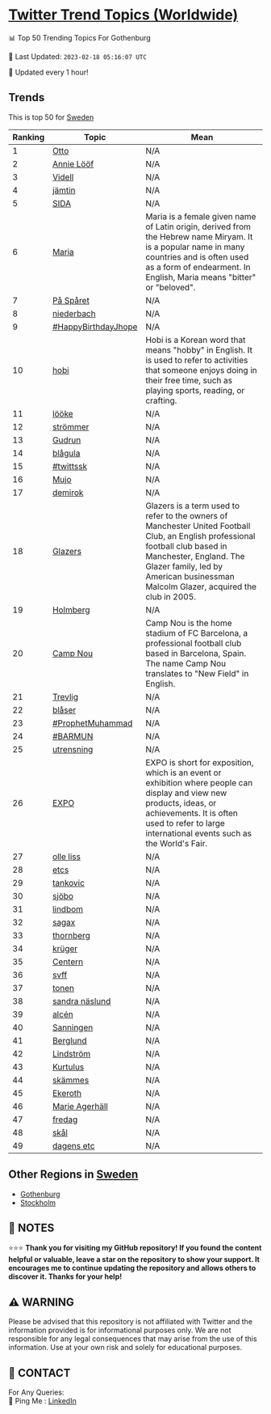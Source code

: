 [Twitter Trend Topics (Worldwide)](https://github.com/ErcinDedeoglu/Twitter-Trend-Topics)
==========


📊 Top 50 Trending Topics For Gothenburg

📆 Last Updated: `2023-02-18 05:16:07 UTC`

🔧 Updated every 1 hour!


## Trends

This is top 50 for [Sweden](</Sweden>)

| Ranking | Topic | Mean |
| ------- | ------------ | ------------ |
| 1 | [Otto](http://twitter.com/search?q=Otto) | N/A |
| 2 | [Annie Lööf](http://twitter.com/search?q=Annie+L%c3%b6%c3%b6f) | N/A |
| 3 | [Videll](http://twitter.com/search?q=Videll) | N/A |
| 4 | [jämtin](http://twitter.com/search?q=j%c3%a4mtin) | N/A |
| 5 | [SIDA](http://twitter.com/search?q=SIDA) | N/A |
| 6 | [Maria](http://twitter.com/search?q=Maria) | Maria is a female given name of Latin origin, derived from the Hebrew name Miryam. It is a popular name in many countries and is often used as a form of endearment. In English, Maria means "bitter" or "beloved". |
| 7 | [På Spåret](http://twitter.com/search?q=P%c3%a5+Sp%c3%a5ret) | N/A |
| 8 | [niederbach](http://twitter.com/search?q=niederbach) | N/A |
| 9 | [#HappyBirthdayJhope](http://twitter.com/search?q=%23HappyBirthdayJhope) | N/A |
| 10 | [hobi](http://twitter.com/search?q=hobi) | Hobi is a Korean word that means "hobby" in English. It is used to refer to activities that someone enjoys doing in their free time, such as playing sports, reading, or crafting. |
| 11 | [lööke](http://twitter.com/search?q=l%c3%b6%c3%b6ke) | N/A |
| 12 | [strömmer](http://twitter.com/search?q=str%c3%b6mmer) | N/A |
| 13 | [Gudrun](http://twitter.com/search?q=Gudrun) | N/A |
| 14 | [blågula](http://twitter.com/search?q=bl%c3%a5gula) | N/A |
| 15 | [#twittssk](http://twitter.com/search?q=%23twittssk) | N/A |
| 16 | [Mujo](http://twitter.com/search?q=Mujo) | N/A |
| 17 | [demirok](http://twitter.com/search?q=demirok) | N/A |
| 18 | [Glazers](http://twitter.com/search?q=Glazers) | Glazers is a term used to refer to the owners of Manchester United Football Club, an English professional football club based in Manchester, England. The Glazer family, led by American businessman Malcolm Glazer, acquired the club in 2005. |
| 19 | [Holmberg](http://twitter.com/search?q=Holmberg) | N/A |
| 20 | [Camp Nou](http://twitter.com/search?q=Camp+Nou) | Camp Nou is the home stadium of FC Barcelona, a professional football club based in Barcelona, Spain. The name Camp Nou translates to "New Field" in English. |
| 21 | [Trevlig](http://twitter.com/search?q=Trevlig) | N/A |
| 22 | [blåser](http://twitter.com/search?q=bl%c3%a5ser) | N/A |
| 23 | [#ProphetMuhammad](http://twitter.com/search?q=%23ProphetMuhammad) | N/A |
| 24 | [#BARMUN](http://twitter.com/search?q=%23BARMUN) | N/A |
| 25 | [utrensning](http://twitter.com/search?q=utrensning) | N/A |
| 26 | [EXPO](http://twitter.com/search?q=EXPO) | EXPO is short for exposition, which is an event or exhibition where people can display and view new products, ideas, or achievements. It is often used to refer to large international events such as the World's Fair. |
| 27 | [olle liss](http://twitter.com/search?q=olle+liss) | N/A |
| 28 | [etcs](http://twitter.com/search?q=etcs) | N/A |
| 29 | [tankovic](http://twitter.com/search?q=tankovic) | N/A |
| 30 | [sjöbo](http://twitter.com/search?q=sj%c3%b6bo) | N/A |
| 31 | [lindbom](http://twitter.com/search?q=lindbom) | N/A |
| 32 | [sagax](http://twitter.com/search?q=sagax) | N/A |
| 33 | [thornberg](http://twitter.com/search?q=thornberg) | N/A |
| 34 | [krüger](http://twitter.com/search?q=kr%c3%bcger) | N/A |
| 35 | [Centern](http://twitter.com/search?q=Centern) | N/A |
| 36 | [svff](http://twitter.com/search?q=svff) | N/A |
| 37 | [tonen](http://twitter.com/search?q=tonen) | N/A |
| 38 | [sandra näslund](http://twitter.com/search?q=sandra+n%c3%a4slund) | N/A |
| 39 | [alcén](http://twitter.com/search?q=alc%c3%a9n) | N/A |
| 40 | [Sanningen](http://twitter.com/search?q=Sanningen) | N/A |
| 41 | [Berglund](http://twitter.com/search?q=Berglund) | N/A |
| 42 | [Lindström](http://twitter.com/search?q=Lindstr%c3%b6m) | N/A |
| 43 | [Kurtulus](http://twitter.com/search?q=Kurtulus) | N/A |
| 44 | [skämmes](http://twitter.com/search?q=sk%c3%a4mmes) | N/A |
| 45 | [Ekeroth](http://twitter.com/search?q=Ekeroth) | N/A |
| 46 | [Marie Agerhäll](http://twitter.com/search?q=Marie+Agerh%c3%a4ll) | N/A |
| 47 | [fredag](http://twitter.com/search?q=fredag) | N/A |
| 48 | [skål](http://twitter.com/search?q=sk%c3%a5l) | N/A |
| 49 | [dagens etc](http://twitter.com/search?q=dagens+etc) | N/A |



## Other Regions in [Sweden](</Sweden>)

* [Gothenburg](</Sweden/Gothenburg.md>)
* [Stockholm](</Sweden/Stockholm.md>)



## 📝 NOTES

⭐⭐⭐ **Thank you for visiting my GitHub repository! If you found the content helpful or valuable, leave a star on the repository to show your support. It encourages me to continue updating the repository and allows others to discover it. Thanks for your help!**


## ⚠️ WARNING

Please be advised that this repository is not affiliated with Twitter and the information provided is for informational purposes only. We are not responsible for any legal consequences that may arise from the use of this information. Use at your own risk and solely for educational purposes.


## 📨 CONTACT

 For Any Queries:  
            🏓 Ping Me : [LinkedIn](https://www.linkedin.com/in/ercindedeoglu/)
